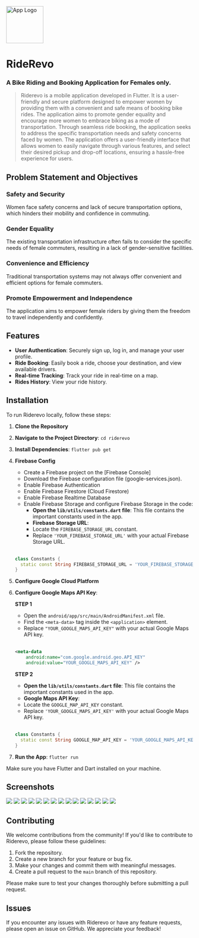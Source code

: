 
<img  src="https://github.com/HM-Anwar/RideRevo/blob/main/screenshots/app_logo.png" alt="App Logo"  width="100" height="100" />


# RideRevo  
### A Bike Riding and Booking Application for Females only.

> Riderevo is a mobile application developed in Flutter. It is a user-friendly and secure platform designed to 
empower women by providing them with a convenient and safe means of booking 
bike rides. The application aims to promote gender equality and encourage more 
women to embrace biking as a mode of transportation. Through seamless ride 
booking, the application seeks to address the specific transportation needs and 
safety concerns faced by women. The application offers a user-friendly interface that 
allows women to easily navigate through various features, and select their desired 
pickup and drop-off locations, ensuring a hassle-free experience for users.



## Problem Statement and Objectives
### Safety and Security
Women face safety concerns and lack of secure transportation options, which hinders their mobility and confidence in commuting.
### Gender Equality
The existing transportation infrastructure often fails to consider the specific needs of female commuters, resulting in a lack of gender-sensitive facilities.
### Convenience and Efficiency
Traditional transportation systems may not always offer convenient and efficient options for female commuters.
### Promote Empowerment and Independence
The application aims to empower female riders by giving them the freedom to travel independently and confidently.


## Features

- **User Authentication**: Securely sign up, log in, and manage your user profile.
- **Ride Booking**: Easily book a ride, choose your destination, and view available drivers.
- **Real-time Tracking**: Track your ride in real-time on a map.
- **Rides History**: View your ride history.

## Installation

To run Riderevo locally, follow these steps:

1. **Clone the Repository**
2. **Navigate to the Project Directory**: `cd riderevo`
3. **Install Dependencies**: `flutter pub get`
4. **Firebase Config**
   - Create a Firebase project on the [Firebase Console]
   - Download the Firebase configuration file (google-services.json).
   - Enable Firebase Authentication
   - Enable Firebase Firestore (Cloud Firestore)
   - Enable Firebase Realtime Database
   - Enable Firebase Storage and configure Firebase Storage in the code:
      - **Open the `lib/utils/constants.dart` file**: This file contains the important constants used in the app.
      - **Firebase Storage URL**:
      - Locate the `FIREBASE_STORAGE_URL` constant.
      - Replace `'YOUR_FIREBASE_STORAGE_URL'` with your actual Firebase Storage URL.
      <br>

   ```dart
   class Constants {
     static const String FIREBASE_STORAGE_URL = 'YOUR_FIREBASE_STORAGE_URL';
   }
   ```
      

5. **Configure Google Cloud Platform**
6. **Configure Google Maps API Key**:
     
   **STEP 1**
    - Open the `android/app/src/main/AndroidManifest.xml` file.
    - Find the `<meta-data>` tag inside the `<application>` element.
    - Replace `"YOUR_GOOGLE_MAPS_API_KEY"` with your actual Google Maps API key.
    <br>
   
   ```xml
   <meta-data
       android:name="com.google.android.geo.API_KEY"
       android:value="YOUR_GOOGLE_MAPS_API_KEY" />
   ```
   **STEP 2**
   - **Open the `lib/utils/constants.dart` file**: This file contains the important constants used in the app.
   - **Google Maps API Key**:
   - Locate the `GOOGLE_MAP_API_KEY` constant.
   - Replace `'YOUR_GOOGLE_MAPS_API_KEY'` with your actual Google Maps API key.
   <br>
   
   ```dart
   class Constants {
     static const String GOOGLE_MAP_API_KEY = 'YOUR_GOOGLE_MAPS_API_KEY';
   }
   ```
7. **Run the App**: `flutter run`

Make sure you have Flutter and Dart installed on your machine.


## Screenshots
<img src="https://github.com/HM-Anwar/RideRevo/blob/main/screenshots/authentication.png"/>
<img src="https://github.com/HM-Anwar/RideRevo/blob/main/screenshots/profile_completion.png"/>
<img src="https://github.com/HM-Anwar/RideRevo/blob/main/screenshots/user_home.png"/>
<img src="https://github.com/HM-Anwar/RideRevo/blob/main/screenshots/user_menu.png"/>
<img src="https://github.com/HM-Anwar/RideRevo/blob/main/screenshots/user_search.png"/>
<img src="https://github.com/HM-Anwar/RideRevo/blob/main/screenshots/ride_completed.png"/>
<img src="https://github.com/HM-Anwar/RideRevo/blob/main/screenshots/user_profile.png"/>
<img src="https://github.com/HM-Anwar/RideRevo/blob/main/screenshots/ride_history.png"/>
<img src="https://github.com/HM-Anwar/RideRevo/blob/main/screenshots/rider_home.png"/>
<img src="https://github.com/HM-Anwar/RideRevo/blob/main/screenshots/rider_ride.png"/>
<img src="https://github.com/HM-Anwar/RideRevo/blob/main/screenshots/rider_arrived.png"/>
<img src="https://github.com/HM-Anwar/RideRevo/blob/main/screenshots/rider_finished.png"/>
<img src="https://github.com/HM-Anwar/RideRevo/blob/main/screenshots/rider_completed.png"/>
<img src="https://github.com/HM-Anwar/RideRevo/blob/main/screenshots/rider_bookings.png"/>
<img src="https://github.com/HM-Anwar/RideRevo/blob/main/screenshots/rider_profile.png"/>


## Contributing

We welcome contributions from the community! If you'd like to contribute to Riderevo, please follow these guidelines:

1. Fork the repository.
2. Create a new branch for your feature or bug fix.
3. Make your changes and commit them with meaningful messages.
4. Create a pull request to the `main` branch of this repository.

Please make sure to test your changes thoroughly before submitting a pull request.

## Issues

If you encounter any issues with Riderevo or have any feature requests, please open an issue on GitHub. We appreciate your feedback!


